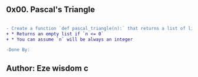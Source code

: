 ## 0x00. Pascal's Triangle

```diff

- Create a function `def pascal_triangle(n):` that returns a list of lists of integers representing the Pascal’s triangle of `n`:
+ * Returns an empty list if `n <= 0`
+ * You can assume `n` will be always an integer

-Done By:

```
## Author: Eze wisdom c

